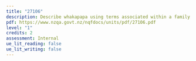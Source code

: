 ```yaml
---
title: "27106"
description: Describe whakapapa using terms associated within a family structure
pdf: https://www.nzqa.govt.nz/nqfdocs/units/pdf/27106.pdf
level: "1"
credits: 2
assessment: Internal
ue_lit_reading: false
ue_lit_writing: false
---
```

